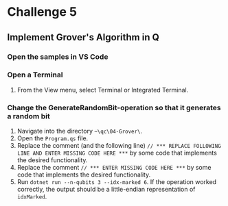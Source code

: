 # Challenge 5

## Implement Grover's Algorithm in Q

### Open the samples in VS Code

### Open a Terminal

1. From the View menu, select Terminal or Integrated Terminal.

### Change the GenerateRandomBit-operation so that it generates a random bit

1. Navigate into the directory `~\qc\04-Grover\`.
1. Open the `Program.qs` file.
1. Replace the comment (and the following line) `// *** REPLACE FOLLOWING LINE AND ENTER MISSING CODE HERE ***` by some code that implements the desired functionality.
1. Replace the comment `// *** ENTER MISSING CODE HERE ***` by some code that implements the desired functionality.
1. Run `dotnet run --n-qubits 3 --idx-marked 6`.
If the operation worked correctly, the output should be a little-endian representation of `idxMarked`.
